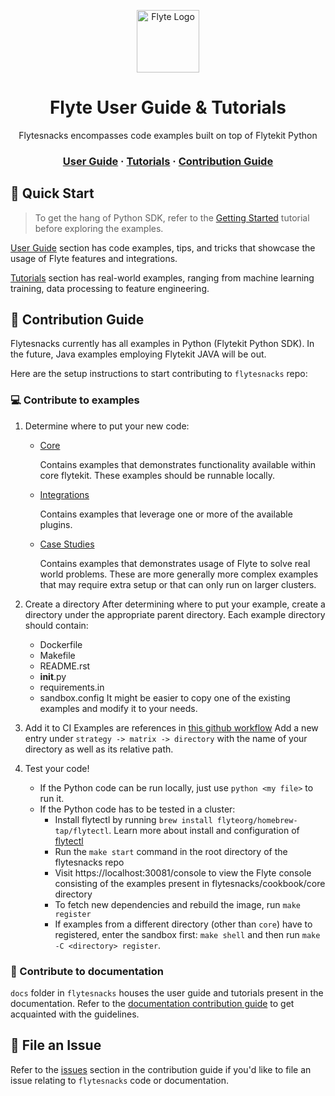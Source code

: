 <html>
    <p align="center"> 
        <img src="https://github.com/flyteorg/flyte/blob/master/rsts/images/flyte_circle_gradient_1_4x4.png" alt="Flyte Logo" width="100">
    </p>
    <h1 align="center">
        Flyte User Guide & Tutorials
    </h1>
    <p align="center">
        Flytesnacks encompasses code examples built on top of Flytekit Python
    </p>
    <h3 align="center">
        <a href="https://docs.flyte.org/projects/cookbook/en/latest/index.html">User Guide</a>
        <span> · </span>
        <a href="https://docs.flyte.org/projects/cookbook/en/latest/tutorials.html">Tutorials</a>
        <span> · </span>
        <a href="#contribution-guide">Contribution Guide</a>
    </h3>
</html>

<html>
    <h2 id="quick-start"> 
        🚀 Quick Start
    </h2>
</html>

> To get the hang of Python SDK, refer to the [Getting Started](https://docs.flyte.org/en/latest/getting_started.html) tutorial before exploring the examples.

[User Guide](https://docs.flyte.org/projects/cookbook/en/latest/index.html) section has code examples, tips, and tricks that showcase the usage of Flyte features and integrations.

[Tutorials](https://docs.flyte.org/projects/cookbook/en/latest/tutorials.html) section has real-world examples, ranging from machine learning training, data processing to feature engineering.

<html>
    <h2 id="contribution-guide"> 
        📖 Contribution Guide
    </h2>
</html>

Flytesnacks currently has all examples in Python (Flytekit Python SDK). In the future, Java examples employing Flytekit JAVA will be out.

Here are the setup instructions to start contributing to `flytesnacks` repo:

### 💻 Contribute to examples

1. Determine where to put your new code:
   * [Core](https://github.com/flyteorg/flytesnacks/tree/master/cookbook/core)
       
       Contains examples that demonstrates functionality available within core flytekit. These examples should be runnable
       locally.
       
   * [Integrations](https://github.com/flyteorg/flytesnacks/tree/master/cookbook/integrations)
       
       Contains examples that leverage one or more of the available plugins.
       
   * [Case Studies](https://github.com/flyteorg/flytesnacks/tree/master/cookbook/case_studies)
       
       Contains examples that demonstrates usage of Flyte to solve real world problems. These are more generally more complex
       examples that may require extra setup or that can only run on larger clusters.
       
2. Create a directory
   After determining where to put your example, create a directory under the appropriate parent directory. Each example
   directory should contain:
   * Dockerfile
   * Makefile
   * README.rst
   * __init__.py
   * requirements.in
   * sandbox.config
   It might be easier to copy one of the existing examples and modify it to your needs.
3. Add it to CI
   Examples are references in [this github workflow](https://github.com/flyteorg/flytesnacks/blob/master/.github/workflows/ghcr_push.yml)
   Add a new entry under ``strategy -> matrix -> directory`` with the name of your directory as well as its relative path.
4. Test your code!
    * If the Python code can be run locally, just use `python <my file>` to run it.
    * If the Python code has to be tested in a cluster:
        * Install flytectl by running `brew install flyteorg/homebrew-tap/flytectl`. Learn more about install and configuration of [flytectl](https://docs.flyte.org/projects/flytectl/en/latest/index.html) 
        * Run the `make start` command in the root directory of the flytesnacks repo
        * Visit https://localhost:30081/console to view the Flyte console consisting of the examples present in flytesnacks/cookbook/core directory
        * To fetch new dependencies and rebuild the image, run `make register`
        * If examples from a different directory (other than `core`) have to registered, enter the sandbox first: `make shell` and then run `make -C <directory> register`.

### 📝 Contribute to documentation

`docs` folder in `flytesnacks` houses the user guide and tutorials present in the documentation. Refer to the [documentation contribution guide](https://docs.flyte.org/en/latest/community/contribute.html#documentation) to get acquainted with the guidelines.

<html>
    <h2 id="file-an-issue"> 
        🐞 File an Issue
    </h2>
</html>

Refer to the [issues](https://docs.flyte.org/en/latest/community/contribute.html#issues) section in the contribution guide if you'd like to file an issue relating to `flytesnacks` code or documentation.

